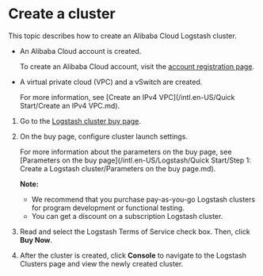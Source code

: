 # Create a cluster

This topic describes how to create an Alibaba Cloud Logstash cluster.

-   An Alibaba Cloud account is created.

    To create an Alibaba Cloud account, visit the [account registration page](https://account.aliyun.com/register/register.html).

-   A virtual private cloud \(VPC\) and a vSwitch are created.

    For more information, see [Create an IPv4 VPC](/intl.en-US/Quick Start/Create an IPv4 VPC.md).


1.  Go to the [Logstash cluster buy page](https://common-buy-intl.alibabacloud.com/new?commodityCode=elasticsearch_logstash_public_intl&orderType=BUY&from_biz_channel=console).

2.  On the buy page, configure cluster launch settings.

    For more information about the parameters on the buy page, see [Parameters on the buy page](/intl.en-US/Logstash/Quick Start/Step 1: Create a Logstash cluster/Parameters on the buy page.md).

    **Note:**

    -   We recommend that you purchase pay-as-you-go Logstash clusters for program development or functional testing.
    -   You can get a discount on a subscription Logstash cluster.
3.  Read and select the Logstash Terms of Service check box. Then, click **Buy Now**.

4.  After the cluster is created, click **Console** to navigate to the Logstash Clusters page and view the newly created cluster.



